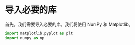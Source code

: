 # 导入必要的库

首先，我们需要导入必要的库。我们将使用 NumPy 和 Matplotlib。

```python
import matplotlib.pyplot as plt
import numpy as np
```
